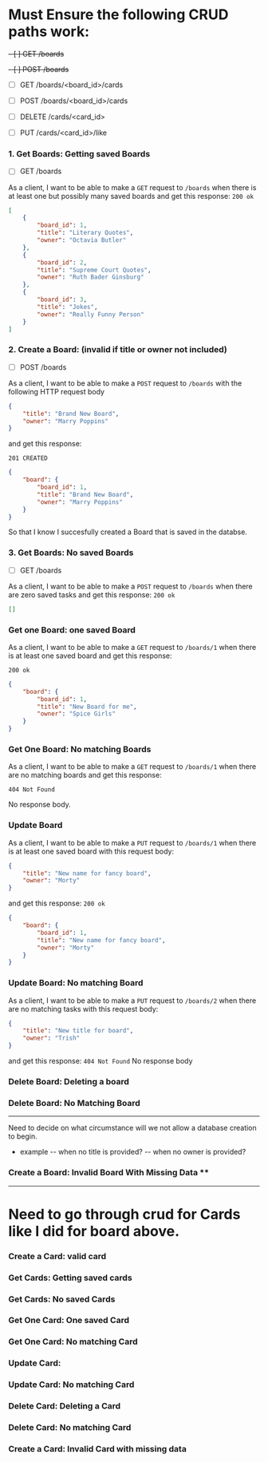 # Must Ensure the following CRUD paths work:
~~- [ ] GET /boards~~

~~- [ ] POST /boards~~

- [ ] GET /boards/<board_id>/cards
- [ ] POST /boards/<board_id>/cards
- [ ] DELETE /cards/<card_id>
- [ ] PUT /cards/<card_id>/like


### 1. Get Boards: Getting saved Boards
- [ ] GET /boards

As a client, I want to be able to make a `GET` request to `/boards` when there is at least one but possibly many saved boards and get this response:
`200 ok`

```json
[
    {
        "board_id": 1,
        "title": "Literary Quotes",
        "owner": "Octavia Butler"
    },
    {
        "board_id": 2,
        "title": "Supreme Court Quotes",
        "owner": "Ruth Bader Ginsburg"
    },
    {
        "board_id": 3,
        "title": "Jokes",
        "owner": "Really Funny Person"
    }
]
```

### 2. Create a Board: (invalid if title or owner not included)
- [ ] POST /boards

As a client, I want to be able to make a `POST` request to `/boards` with the following HTTP request body


```json
{
    "title": "Brand New Board",
    "owner": "Marry Poppins"
}
```

and get this response:

`201 CREATED`

```json
{
    "board": {
        "board_id": 1,
        "title": "Brand New Board",
        "owner": "Marry Poppins"
    }
}
```
So that I know I succesfully created a Board that is saved in the databse.

### 3. Get Boards: No saved Boards
- [ ] GET /boards

As a client, I want to be able to make a `POST` request to `/boards` when there are zero saved tasks and get this response:
`200 ok`
```json
[]
```


### Get one Board: one saved Board
As a client, I want to be able to make a `GET` request to `/boards/1` when there is at least one saved board and get this response:

`200 ok`
```json
{
    "board": {
        "board_id": 1,
        "title": "New Board for me",
        "owner": "Spice Girls"
    }
}
```

### Get One Board: No matching Boards
As a client, I want to be able to make a `GET` request to `/boards/1` when there are no matching boards and get this response:

`404 Not Found`

No response body.

### Update Board
As a client, I want to be able to make a `PUT` request to `/boards/1` when there is at least one saved board with this request body:

```json
{
    "title": "New name for fancy board",
    "owner": "Morty"
}
```

and get this response:
`200 ok`
```json
{
    "board": {
        "board_id": 1,
        "title": "New name for fancy board",
        "owner": "Morty"
    }
}
```

### Update Board: No matching Board
As a client, I want to be able to make a `PUT` request to `/boards/2` when there are no matching tasks with this request body:

```json
{
    "title": "New title for board",
    "owner": "Trish"
}
```
and get this response:
`404 Not Found`
No response body

### Delete Board: Deleting a board

### Delete Board: No Matching Board

***
Need to decide on what circumstance will we not allow a database creation to begin.
- example 
-- when no title is provided?
-- when no owner is provided?

### Create a Board: Invalid Board With Missing Data **

<hr />

# Need to go through crud for Cards like I did for board above.

### Create a Card: valid card

### Get Cards: Getting saved cards

### Get Cards: No saved Cards

### Get One Card: One saved Card

### Get One Card: No matching Card

### Update Card:

### Update Card: No matching Card

### Delete Card: Deleting a Card

### Delete Card: No matching Card

### Create a Card: Invalid Card with missing data


